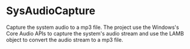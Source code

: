 # SysAudioCapture
Capture the system audio to a mp3 file.
The project use the Windows's Core Audio APIs to capture the system's audio stream and use the LAMB object to
convert the audio stream to a mp3 file.
